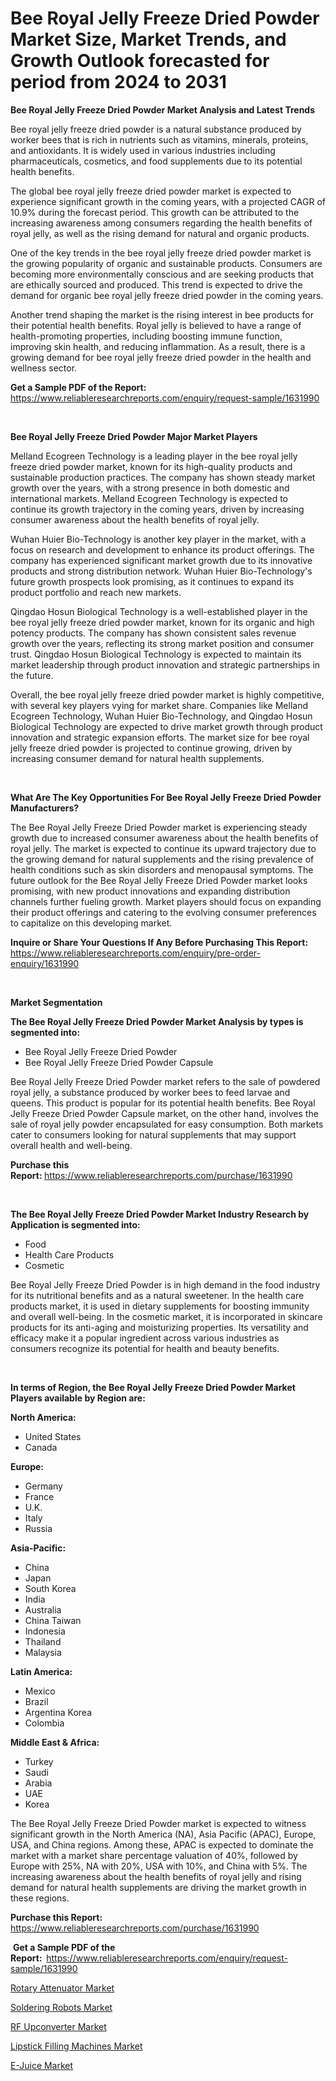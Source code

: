 <p><h1>Bee Royal Jelly Freeze Dried Powder Market Size, Market Trends, and Growth Outlook forecasted for period from 2024 to 2031</h1></p><p><strong>Bee Royal Jelly Freeze Dried Powder Market Analysis and Latest Trends</strong></p>
<p><p>Bee royal jelly freeze dried powder is a natural substance produced by worker bees that is rich in nutrients such as vitamins, minerals, proteins, and antioxidants. It is widely used in various industries including pharmaceuticals, cosmetics, and food supplements due to its potential health benefits.</p><p>The global bee royal jelly freeze dried powder market is expected to experience significant growth in the coming years, with a projected CAGR of 10.9% during the forecast period. This growth can be attributed to the increasing awareness among consumers regarding the health benefits of royal jelly, as well as the rising demand for natural and organic products.</p><p>One of the key trends in the bee royal jelly freeze dried powder market is the growing popularity of organic and sustainable products. Consumers are becoming more environmentally conscious and are seeking products that are ethically sourced and produced. This trend is expected to drive the demand for organic bee royal jelly freeze dried powder in the coming years.</p><p>Another trend shaping the market is the rising interest in bee products for their potential health benefits. Royal jelly is believed to have a range of health-promoting properties, including boosting immune function, improving skin health, and reducing inflammation. As a result, there is a growing demand for bee royal jelly freeze dried powder in the health and wellness sector.</p></p>
<p><strong>Get a Sample PDF of the Report:&nbsp;</strong> <a href="https://www.reliableresearchreports.com/enquiry/request-sample/1631990">https://www.reliableresearchreports.com/enquiry/request-sample/1631990</a></p>
<p>&nbsp;</p>
<p><strong>Bee Royal Jelly Freeze Dried Powder Major Market Players</strong></p>
<p><p>Melland Ecogreen Technology is a leading player in the bee royal jelly freeze dried powder market, known for its high-quality products and sustainable production practices. The company has shown steady market growth over the years, with a strong presence in both domestic and international markets. Melland Ecogreen Technology is expected to continue its growth trajectory in the coming years, driven by increasing consumer awareness about the health benefits of royal jelly.</p><p>Wuhan Huier Bio-Technology is another key player in the market, with a focus on research and development to enhance its product offerings. The company has experienced significant market growth due to its innovative products and strong distribution network. Wuhan Huier Bio-Technology's future growth prospects look promising, as it continues to expand its product portfolio and reach new markets.</p><p>Qingdao Hosun Biological Technology is a well-established player in the bee royal jelly freeze dried powder market, known for its organic and high potency products. The company has shown consistent sales revenue growth over the years, reflecting its strong market position and consumer trust. Qingdao Hosun Biological Technology is expected to maintain its market leadership through product innovation and strategic partnerships in the future.</p><p>Overall, the bee royal jelly freeze dried powder market is highly competitive, with several key players vying for market share. Companies like Melland Ecogreen Technology, Wuhan Huier Bio-Technology, and Qingdao Hosun Biological Technology are expected to drive market growth through product innovation and strategic expansion efforts. The market size for bee royal jelly freeze dried powder is projected to continue growing, driven by increasing consumer demand for natural health supplements.</p></p>
<p>&nbsp;</p>
<p><strong>What Are The Key Opportunities For Bee Royal Jelly Freeze Dried Powder Manufacturers?</strong></p>
<p><p>The Bee Royal Jelly Freeze Dried Powder market is experiencing steady growth due to increased consumer awareness about the health benefits of royal jelly. The market is expected to continue its upward trajectory due to the growing demand for natural supplements and the rising prevalence of health conditions such as skin disorders and menopausal symptoms. The future outlook for the Bee Royal Jelly Freeze Dried Powder market looks promising, with new product innovations and expanding distribution channels further fueling growth. Market players should focus on expanding their product offerings and catering to the evolving consumer preferences to capitalize on this developing market.</p></p>
<p><strong>Inquire or Share Your Questions If Any Before Purchasing This Report:</strong> <a href="https://www.reliableresearchreports.com/enquiry/pre-order-enquiry/1631990">https://www.reliableresearchreports.com/enquiry/pre-order-enquiry/1631990</a></p>
<p>&nbsp;</p>
<p><strong>Market Segmentation</strong></p>
<p><strong>The Bee Royal Jelly Freeze Dried Powder Market Analysis by types is segmented into:</strong></p>
<p><ul><li>Bee Royal Jelly Freeze Dried Powder</li><li>Bee Royal Jelly Freeze Dried Powder Capsule</li></ul></p>
<p><p>Bee Royal Jelly Freeze Dried Powder market refers to the sale of powdered royal jelly, a substance produced by worker bees to feed larvae and queens. This product is popular for its potential health benefits. Bee Royal Jelly Freeze Dried Powder Capsule market, on the other hand, involves the sale of royal jelly powder encapsulated for easy consumption. Both markets cater to consumers looking for natural supplements that may support overall health and well-being.</p></p>
<p><strong>Purchase this Report:&nbsp;</strong><a href="https://www.reliableresearchreports.com/purchase/1631990">https://www.reliableresearchreports.com/purchase/1631990</a></p>
<p>&nbsp;</p>
<p><strong>The Bee Royal Jelly Freeze Dried Powder Market Industry Research by Application is segmented into:</strong></p>
<p><ul><li>Food</li><li>Health Care Products</li><li>Cosmetic</li></ul></p>
<p><p>Bee Royal Jelly Freeze Dried Powder is in high demand in the food industry for its nutritional benefits and as a natural sweetener. In the health care products market, it is used in dietary supplements for boosting immunity and overall well-being. In the cosmetic market, it is incorporated in skincare products for its anti-aging and moisturizing properties. Its versatility and efficacy make it a popular ingredient across various industries as consumers recognize its potential for health and beauty benefits.</p></p>
<p>&nbsp;</p>
<p><strong>In terms of Region, the Bee Royal Jelly Freeze Dried Powder Market Players available by Region are:</strong></p>
<p>
    <p> <strong> North America: </strong>
        <ul>
            <li>United States</li>
            <li>Canada</li>
        </ul>
        </p> 
    <p> <strong> Europe: </strong>
        <ul>
            <li>Germany</li>
            <li>France</li>
            <li>U.K.</li>
            <li>Italy</li>
            <li>Russia</li>
        </ul>
        </p> 
    <p> <strong> Asia-Pacific: </strong>
        <ul>
            <li>China</li>
            <li>Japan</li>
            <li>South Korea</li>
            <li>India</li>
            <li>Australia</li>
            <li>China Taiwan</li>
            <li>Indonesia</li>
            <li>Thailand</li>
            <li>Malaysia</li>
        </ul>
        </p> 
    <p> <strong> Latin America: </strong>
        <ul>
            <li>Mexico</li>
            <li>Brazil</li>
            <li>Argentina Korea</li>
            <li>Colombia</li>
        </ul>
        </p> 
    <p> <strong> Middle East & Africa: </strong>
        <ul>
            <li>Turkey</li>
            <li>Saudi</li>
            <li>Arabia</li>
            <li>UAE</li>
            <li>Korea</li>
        </ul>
    </p>
    </p>
<p><p>The Bee Royal Jelly Freeze Dried Powder market is expected to witness significant growth in the North America (NA), Asia Pacific (APAC), Europe, USA, and China regions. Among these, APAC is expected to dominate the market with a market share percentage valuation of 40%, followed by Europe with 25%, NA with 20%, USA with 10%, and China with 5%. The increasing awareness about the health benefits of royal jelly and rising demand for natural health supplements are driving the market growth in these regions.</p></p>
<p><strong>Purchase this Report: </strong><a href="https://www.reliableresearchreports.com/purchase/1631990">https://www.reliableresearchreports.com/purchase/1631990</a></p>
<p>&nbsp;<strong>Get a Sample PDF of the Report:&nbsp;&nbsp;</strong><a href="https://www.reliableresearchreports.com/enquiry/request-sample/1631990">https://www.reliableresearchreports.com/enquiry/request-sample/1631990</a></p>
<p><strong></strong></p>
<p><p><a href="https://view.publitas.com/reportprime-1/rotary-attenuator-market-size-furnishes-valuable-information-encompassing-market-share-market-trends-and-projections-spanning-from-2024-to-2031/">Rotary Attenuator Market</a></p><p><a href="https://nifty-kite-d51.notion.site/Soldering-Robots-Market-Growth-Market-Trends-COVID-19-Impact-and-Forecasts-for-period-from-2024--ce7cecc311644aaeb129761284b828dd">Soldering Robots Market</a></p><p><a href="https://view.publitas.com/reportprime-1/rf-upconverter-market-size-evaluating-its-market-trends-growth-and-projections-2024-2031/">RF Upconverter Market</a></p><p><a href="https://five-trouble-98a.notion.site/Lipstick-Filling-Machines-Market-Size-Reflecting-a-Forecast-Till-2031-Market-By-Type-By-Applicatio-72da033a0e684ece866d08f0688e20f9">Lipstick Filling Machines Market</a></p><p><a href="https://ivy-potential-64b.notion.site/E-Juice-Market-Size-Growth-Outlook-from-2024-to-2031-projecting-at-Market-s-Trends-Analysis-by-App-71e2a67341034dd6aead1fef67d94919">E-Juice Market</a></p></p>